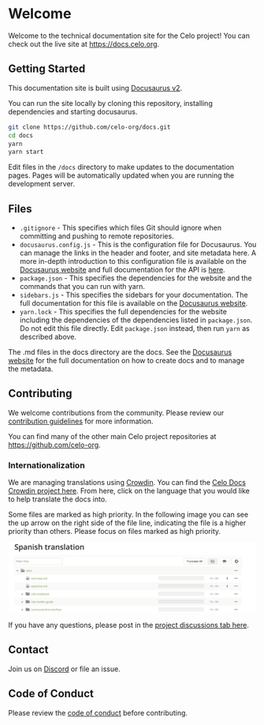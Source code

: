 # Welcome

Welcome to the technical documentation site for the Celo project! You can check out the live site at https://docs.celo.org.

## Getting Started

This documentation site is built using [Docusaurus v2](https://github.com/facebook/docusaurus).

You can run the site locally by cloning this repository, installing dependencies and starting docusaurus.

```sh
git clone https://github.com/celo-org/docs.git
cd docs
yarn
yarn start
```

Edit files in the `/docs` directory to make updates to the documentation pages. Pages will be automatically updated when you are running the development server.

## Files

- `.gitignore` - This specifies which files Git should ignore when committing and pushing to remote repositories.
- `docusaurus.config.js` - This is the configuration file for Docusaurus. You can manage the links in the header and footer, and site metadata here. A more in-depth introduction to this configuration file is available on the [Docusaurus website](https://docusaurus.io/docs/configuration) and full documentation for the API is [here](https://docusaurus.io/docs/docusaurus.config.js).
- `package.json` - This specifies the dependencies for the website and the commands that you can run with yarn.
- `sidebars.js` - This specifies the sidebars for your documentation. The full documentation for this file is available on the [Docusaurus website](https://docusaurus.io/docs/sidebar).
- `yarn.lock` - This specifies the full dependencies for the website including the dependencies of the dependencies listed in `package.json`. Do not edit this file directly. Edit `package.json` instead, then run `yarn` as described above.

The .md files in the docs directory are the docs. See the [Docusaurus website](https://docusaurus.io/docs/docs-introduction) for the full documentation on how to create docs and to manage the metadata.

## Contributing

We welcome contributions from the community. Please review our [contribution guidelines](docs/community/contributing.md) for more information.

You can find many of the other main Celo project repositories at https://github.com/celo-org.

### Internationalization

We are managing translations using [Crowdin](https://crowdin.com/). You can find the [Celo Docs Crowdin project here](https://crowdin.com/project/celo-docs). From here, click on the language that you would like to help translate the docs into.

Some files are marked as high priority. In the following image you can see the up arrow on the right side of the file line, indicating the file is a higher priority than others. Please focus on files marked as high priority.

![](https://github.com/critesjosh/images/blob/main/docs_translations/high_priority_files.png?raw=true)

If you have any questions, please post in the [project discussions tab here](https://crowdin.com/project/celo-docs/discussions).

## Contact

Join us on [Discord](https://chat.celo.org) or file an issue.

## Code of Conduct

Please review the [code of conduct](/docs/community/code-of-conduct.md) before contributing.
